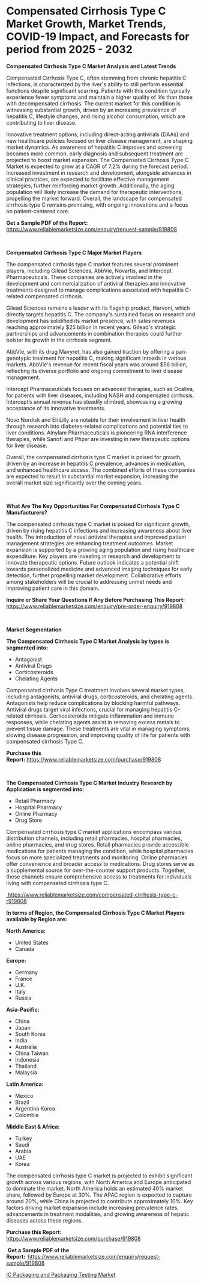 <p><h1>Compensated Cirrhosis Type C Market Growth, Market Trends, COVID-19 Impact, and Forecasts for period from 2025 - 2032</h1></p><p><strong>Compensated Cirrhosis Type C Market Analysis and Latest Trends</strong></p>
<p><p>Compensated Cirrhosis Type C, often stemming from chronic hepatitis C infections, is characterized by the liver's ability to still perform essential functions despite significant scarring. Patients with this condition typically experience fewer symptoms and maintain a higher quality of life than those with decompensated cirrhosis. The current market for this condition is witnessing substantial growth, driven by an increasing prevalence of hepatitis C, lifestyle changes, and rising alcohol consumption, which are contributing to liver disease.</p><p>Innovative treatment options, including direct-acting antivirals (DAAs) and new healthcare policies focused on liver disease management, are shaping market dynamics. As awareness of hepatitis C improves and screening becomes more common, early diagnosis and subsequent treatment are projected to boost market expansion. The Compensated Cirrhosis Type C Market is expected to grow at a CAGR of 7.2% during the forecast period. Increased investment in research and development, alongside advances in clinical practices, are expected to facilitate effective management strategies, further reinforcing market growth. Additionally, the aging population will likely increase the demand for therapeutic interventions, propelling the market forward. Overall, the landscape for compensated cirrhosis type C remains promising, with ongoing innovations and a focus on patient-centered care.</p></p>
<p><strong>Get a Sample PDF of the Report:&nbsp;</strong> <a href="https://www.reliablemarketsize.com/enquiry/request-sample/919808?utm_campaign=2314&utm_medium=2&utm_source=Github&utm_content=ia&utm_term=07032025&utm_id=compensated-cirrhosis-type-c">https://www.reliablemarketsize.com/enquiry/request-sample/919808</a></p>
<p>&nbsp;</p>
<p><strong>Compensated Cirrhosis Type C Major Market Players</strong></p>
<p><p>The compensated cirrhosis type C market features several prominent players, including Gilead Sciences, AbbVie, Novartis, and Intercept Pharmaceuticals. These companies are actively involved in the development and commercialization of antiviral therapies and innovative treatments designed to manage complications associated with hepatitis C-related compensated cirrhosis.</p><p>Gilead Sciences remains a leader with its flagship product, Harvoni, which directly targets hepatitis C. The company's sustained focus on research and development has solidified its market presence, with sales revenues reaching approximately $25 billion in recent years. Gilead's strategic partnerships and advancements in combination therapies could further bolster its growth in the cirrhosis segment.</p><p>AbbVie, with its drug Mavyret, has also gained traction by offering a pan-genotypic treatment for hepatitis C, making significant inroads in various markets. AbbVie's revenue for recent fiscal years was around $56 billion, reflecting its diverse portfolio and ongoing commitment to liver disease management.</p><p>Intercept Pharmaceuticals focuses on advanced therapies, such as Ocaliva, for patients with liver diseases, including NASH and compensated cirrhosis. Intercept’s annual revenue has steadily climbed, showcasing a growing acceptance of its innovative treatments.</p><p>Novo Nordisk and Eli Lilly are notable for their involvement in liver health through research into diabetes-related complications and potential ties to liver conditions. Alnylam Pharmaceuticals is pioneering RNA interference therapies, while Sanofi and Pfizer are investing in new therapeutic options for liver disease.</p><p>Overall, the compensated cirrhosis type C market is poised for growth, driven by an increase in hepatitis C prevalence, advances in medication, and enhanced healthcare access. The combined efforts of these companies are expected to result in substantial market expansion, increasing the overall market size significantly over the coming years.</p></p>
<p>&nbsp;</p>
<p><strong>What Are The Key Opportunities For Compensated Cirrhosis Type C Manufacturers?</strong></p>
<p><p>The compensated cirrhosis type C market is poised for significant growth, driven by rising hepatitis C infections and increasing awareness about liver health. The introduction of novel antiviral therapies and improved patient management strategies are enhancing treatment outcomes. Market expansion is supported by a growing aging population and rising healthcare expenditure. Key players are investing in research and development to innovate therapeutic options. Future outlook indicates a potential shift towards personalized medicine and advanced imaging techniques for early detection, further propelling market development. Collaborative efforts among stakeholders will be crucial to addressing unmet needs and improving patient care in this domain.</p></p>
<p><strong>Inquire or Share Your Questions If Any Before Purchasing This Report:</strong> <a href="https://www.reliablemarketsize.com/enquiry/pre-order-enquiry/919808?utm_campaign=2314&utm_medium=2&utm_source=Github&utm_content=ia&utm_term=07032025&utm_id=compensated-cirrhosis-type-c">https://www.reliablemarketsize.com/enquiry/pre-order-enquiry/919808</a></p>
<p>&nbsp;</p>
<p><strong>Market Segmentation</strong></p>
<p><strong>The Compensated Cirrhosis Type C Market Analysis by types is segmented into:</strong></p>
<p><ul><li>Antagonist</li><li>Antiviral Drugs</li><li>Corticosteroids</li><li>Chelating Agents</li></ul></p>
<p><p>Compensated cirrhosis Type C treatment involves several market types, including antagonists, antiviral drugs, corticosteroids, and chelating agents. Antagonists help reduce complications by blocking harmful pathways. Antiviral drugs target viral infections, crucial for managing hepatitis C-related cirrhosis. Corticosteroids mitigate inflammation and immune responses, while chelating agents assist in removing excess metals to prevent tissue damage. These treatments are vital in managing symptoms, slowing disease progression, and improving quality of life for patients with compensated cirrhosis Type C.</p></p>
<p><strong>Purchase this Report:&nbsp;</strong><a href="https://www.reliablemarketsize.com/purchase/919808?utm_campaign=2314&utm_medium=2&utm_source=Github&utm_content=ia&utm_term=07032025&utm_id=compensated-cirrhosis-type-c">https://www.reliablemarketsize.com/purchase/919808</a></p>
<p>&nbsp;</p>
<p><strong>The Compensated Cirrhosis Type C Market Industry Research by Application is segmented into:</strong></p>
<p><ul><li>Retail Pharmacy</li><li>Hospital Pharmacy</li><li>Online Pharmacy</li><li>Drug Store</li></ul></p>
<p><p>Compensated cirrhosis type C market applications encompass various distribution channels, including retail pharmacies, hospital pharmacies, online pharmacies, and drug stores. Retail pharmacies provide accessible medications for patients managing the condition, while hospital pharmacies focus on more specialized treatments and monitoring. Online pharmacies offer convenience and broader access to medications. Drug stores serve as a supplemental source for over-the-counter support products. Together, these channels ensure comprehensive access to treatments for individuals living with compensated cirrhosis type C.</p></p>
<p><a href="https://www.reliablemarketsize.com/compensated-cirrhosis-type-c-r919808?utm_campaign=2314&utm_medium=2&utm_source=Github&utm_content=ia&utm_term=07032025&utm_id=compensated-cirrhosis-type-c">&nbsp;https://www.reliablemarketsize.com/compensated-cirrhosis-type-c-r919808</a></p>
<p><strong>In terms of Region, the Compensated Cirrhosis Type C Market Players available by Region are:</strong></p>
<p>
    <p> <strong> North America: </strong>
        <ul>
            <li>United States</li>
            <li>Canada</li>
        </ul>
        </p> 
    <p> <strong> Europe: </strong>
        <ul>
            <li>Germany</li>
            <li>France</li>
            <li>U.K.</li>
            <li>Italy</li>
            <li>Russia</li>
        </ul>
        </p> 
    <p> <strong> Asia-Pacific: </strong>
        <ul>
            <li>China</li>
            <li>Japan</li>
            <li>South Korea</li>
            <li>India</li>
            <li>Australia</li>
            <li>China Taiwan</li>
            <li>Indonesia</li>
            <li>Thailand</li>
            <li>Malaysia</li>
        </ul>
        </p> 
    <p> <strong> Latin America: </strong>
        <ul>
            <li>Mexico</li>
            <li>Brazil</li>
            <li>Argentina Korea</li>
            <li>Colombia</li>
        </ul>
        </p> 
    <p> <strong> Middle East & Africa: </strong>
        <ul>
            <li>Turkey</li>
            <li>Saudi</li>
            <li>Arabia</li>
            <li>UAE</li>
            <li>Korea</li>
        </ul>
    </p>
    </p>
<p><p>The compensated cirrhosis type C market is projected to exhibit significant growth across various regions, with North America and Europe anticipated to dominate the market. North America holds an estimated 40% market share, followed by Europe at 30%. The APAC region is expected to capture around 20%, while China is projected to contribute approximately 10%. Key factors driving market expansion include increasing prevalence rates, advancements in treatment modalities, and growing awareness of hepatic diseases across these regions.</p></p>
<p><strong>Purchase this Report: </strong><a href="https://www.reliablemarketsize.com/purchase/919808?utm_campaign=2314&utm_medium=2&utm_source=Github&utm_content=ia&utm_term=07032025&utm_id=compensated-cirrhosis-type-c">https://www.reliablemarketsize.com/purchase/919808</a></p>
<p>&nbsp;<strong>Get a Sample PDF of the Report:&nbsp;&nbsp;</strong><a href="https://www.reliablemarketsize.com/enquiry/request-sample/919808?utm_campaign=2314&utm_medium=2&utm_source=Github&utm_content=ia&utm_term=07032025&utm_id=compensated-cirrhosis-type-c">https://www.reliablemarketsize.com/enquiry/request-sample/919808</a></p>
<p><strong></strong></p>
<p><p><a href="https://github.com/LilianFaulkner65/Market-Research-Report-List-1/blob/main/ic-packaging-and-packaging-testing-market.md?utm_campaign=2314&utm_medium=2&utm_source=Github&utm_content=ia&utm_term=07032025&utm_id=compensated-cirrhosis-type-c">IC Packaging and Packaging Testing Market</a></p></p>